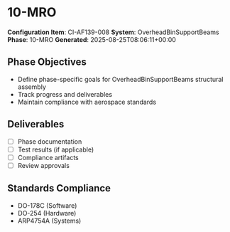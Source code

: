 # 10-MRO

**Configuration Item**: CI-AF139-008
**System**: OverheadBinSupportBeams
**Phase**: 10-MRO
**Generated**: 2025-08-25T08:06:11+00:00

## Phase Objectives
- Define phase-specific goals for OverheadBinSupportBeams structural assembly
- Track progress and deliverables
- Maintain compliance with aerospace standards

## Deliverables
- [ ] Phase documentation
- [ ] Test results (if applicable)
- [ ] Compliance artifacts
- [ ] Review approvals

## Standards Compliance
- DO-178C (Software)
- DO-254 (Hardware)
- ARP4754A (Systems)

